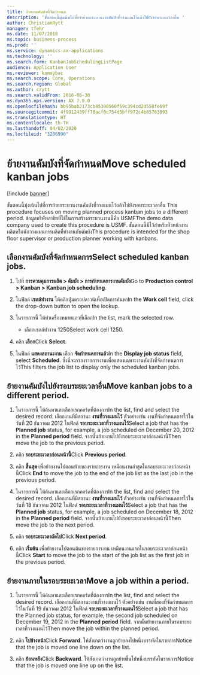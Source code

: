 ```yaml
---
title: ย้ายงานคัมบังที่จัดกำหนด
description: 'ขั้นตอนนี้มุ่งเน้นไปที่การย้ายกระบวนงานคัมบังที่วางแผนไว้แล้วไปยังรอบระยะเวลาอื่น '
author: ChristianRytt
manager: tfehr
ms.date: 11/07/2018
ms.topic: business-process
ms.prod: ''
ms.service: dynamics-ax-applications
ms.technology: ''
ms.search.form: KanbanJobSchedulingListPage
audience: Application User
ms.reviewer: kamaybac
ms.search.scope: Core, Operations
ms.search.region: Global
ms.author: crytt
ms.search.validFrom: 2016-06-30
ms.dyn365.ops.version: AX 7.0.0
ms.openlocfilehash: bb95bab2173cb45300560f59c394cd2d558fe69f
ms.sourcegitcommit: 4f9912439ff78acf0c754d5bff972c4b85763093
ms.translationtype: HT
ms.contentlocale: th-TH
ms.lasthandoff: 04/02/2020
ms.locfileid: "3206990"
---
```

# <a name="move-scheduled-kanban-jobs"></a><span data-ttu-id="8d695-103">ย้ายงานคัมบังที่จัดกำหนด</span><span class="sxs-lookup"><span data-stu-id="8d695-103">Move scheduled kanban jobs</span></span>

[!include [banner](../../includes/banner.md)]

<span data-ttu-id="8d695-104">ขั้นตอนนี้มุ่งเน้นไปที่การย้ายกระบวนงานคัมบังที่วางแผนไว้แล้วไปยังรอบระยะเวลาอื่น </span><span class="sxs-lookup"><span data-stu-id="8d695-104">This procedure focuses on moving planned process kanban jobs to a different period.</span></span> <span data-ttu-id="8d695-105">ข้อมูลบริษัทสาธิตที่ใช้ในการสร้างกระบวนงานนี้คือ USMF</span><span class="sxs-lookup"><span data-stu-id="8d695-105">The demo data company used to create this procedure is USMF.</span></span> <span data-ttu-id="8d695-106">ขั้นตอนนี้มีไว้สำหรับหัวหน้างานผลิตหรือนักวางแผนการผลิตที่ทำงานกับคัมบัง</span><span class="sxs-lookup"><span data-stu-id="8d695-106">This procedure is intended for the shop floor supervisor or production planner working with kanbans.</span></span>

## <a name="select-scheduled-kanban-jobs"></a><span data-ttu-id="8d695-107">เลือกงานคัมบังที่จัดกำหนดการ</span><span class="sxs-lookup"><span data-stu-id="8d695-107">Select scheduled kanban jobs.</span></span> 

1. <span data-ttu-id="8d695-108">ไปที่ **การควบคุมการผลิต > คัมบัง > การกำหนดการงานคัมบัง**</span><span class="sxs-lookup"><span data-stu-id="8d695-108">Go to **Production control > Kanban > Kanban job scheduling**.</span></span> 

2. <span data-ttu-id="8d695-109">ในฟิลด์ **เซลล์ทำงาน** ให้คลิกปุ่มดรอปดาวน์เพื่อเปิดการค้นหา</span><span class="sxs-lookup"><span data-stu-id="8d695-109">In the **Work cell** field, click the drop-down button to open the lookup.</span></span> 

3. <span data-ttu-id="8d695-110">ในรายการนี้ ให้ทำเครื่องหมายแถวที่เลือก</span><span class="sxs-lookup"><span data-stu-id="8d695-110">In the list, mark the selected row.</span></span> 
   - <span data-ttu-id="8d695-111">เลือกเซลล์ทำงาน 1250</span><span class="sxs-lookup"><span data-stu-id="8d695-111">Select work cell 1250.</span></span> 
4. <span data-ttu-id="8d695-112">คลิก **เลือก**</span><span class="sxs-lookup"><span data-stu-id="8d695-112">Click **Select**.</span></span> 

5. <span data-ttu-id="8d695-113">ในฟิลด์ **แสดงสถานะงาน** เลือก **จัดกำหนดการแล้ว**</span><span class="sxs-lookup"><span data-stu-id="8d695-113">In the **Display job status** field, select **Scheduled**.</span></span> <span data-ttu-id="8d695-114">ซึ่งนี่จะกรองรายการงานเพื่อแสดงเฉพาะงานคัมบังที่จัดกำหนดการไว้</span><span class="sxs-lookup"><span data-stu-id="8d695-114">This filters the job list to display only the scheduled kanban jobs.</span></span> 

## <a name="move-kanban-jobs-to-a-different-period"></a><span data-ttu-id="8d695-115">ย้ายงานคัมบังไปยังรอบระยะเวลาอื่น</span><span class="sxs-lookup"><span data-stu-id="8d695-115">Move kanban jobs to a different period.</span></span> 

1. <span data-ttu-id="8d695-116">ในรายการนี้ ให้ค้นหาและเลือกเรกคอร์ดที่ต้องการ</span><span class="sxs-lookup"><span data-stu-id="8d695-116">In the list, find and select the desired record.</span></span> <span data-ttu-id="8d695-117">เลือกงานที่มีสถานะ **งานที่วางแผนไว้** ตัวอย่างเช่น งานที่จัดกำหนดการไว้ในวันที่ 20 ธันวาคม 2012 ในฟิลด์ **รอบระยะเวลาที่วางแผนไว้**</span><span class="sxs-lookup"><span data-stu-id="8d695-117">Select a job that has the **Planned job** status, for example, a job scheduled on December 20, 2012 in the **Planned period** field.</span></span> <span data-ttu-id="8d695-118">จากนั้นย้ายงานไปยังรอบระยะเวลาก่อนหน้านี้</span><span class="sxs-lookup"><span data-stu-id="8d695-118">Then move the job to the previous period.</span></span> 

2. <span data-ttu-id="8d695-119">คลิก **รอบระยะเวลาก่อนหน้านี้**</span><span class="sxs-lookup"><span data-stu-id="8d695-119">Click **Previous period**.</span></span> 

3. <span data-ttu-id="8d695-120">คลิก **สิ้นสุด** เพื่อย้ายงานไปตอนท้ายของรายการงาน เหมือนงานล่าสุดในรอบระยะเวลาก่อนหน้านี้</span><span class="sxs-lookup"><span data-stu-id="8d695-120">Click **End** to move the job to the end of the job list as the last job in the previous period.</span></span> 

4. <span data-ttu-id="8d695-121">ในรายการนี้ ให้ค้นหาและเลือกเรกคอร์ดที่ต้องการ</span><span class="sxs-lookup"><span data-stu-id="8d695-121">In the list, find and select the desired record.</span></span> <span data-ttu-id="8d695-122">เลือกงานที่มีสถานะ **งานที่วางแผนไว้** ตัวอย่างเช่น งานที่จัดกำหนดการไว้ในวันที่ 18 ธันวาคม 2012 ในฟิลด์ **รอบระยะเวลาที่วางแผนไว้**</span><span class="sxs-lookup"><span data-stu-id="8d695-122">Select a job that has the **Planned job** status, for example, a job scheduled on December 18, 2012 in the **Planned period** field.</span></span> <span data-ttu-id="8d695-123">จากนั้นย้ายงานไปยังรอบระยะเวลาก่อนหน้านี้</span><span class="sxs-lookup"><span data-stu-id="8d695-123">Then move the job to the next period.</span></span> 

5. <span data-ttu-id="8d695-124">คลิก **รอบระยะเวลาถัดไป**</span><span class="sxs-lookup"><span data-stu-id="8d695-124">Click **Next period**.</span></span> 

6. <span data-ttu-id="8d695-125">คลิก **เริ่มต้น** เพื่อย้ายงานไปตอนต้นของรายการงาน เหมือนงานแรกในรอบระยะเวลาก่อนหน้านี้</span><span class="sxs-lookup"><span data-stu-id="8d695-125">Click **Start** to move the job to the start of the job list as the first job in the previous period.</span></span> 

## <a name="move-a-job-within-a-period"></a><span data-ttu-id="8d695-126">ย้ายงานภายในรอบระยะเวลา</span><span class="sxs-lookup"><span data-stu-id="8d695-126">Move a job within a period.</span></span> 

1. <span data-ttu-id="8d695-127">ในรายการนี้ ให้ค้นหาและเลือกเรกคอร์ดที่ต้องการ</span><span class="sxs-lookup"><span data-stu-id="8d695-127">In the list, find and select the desired record.</span></span> <span data-ttu-id="8d695-128">เลือกงานที่มีสถานะงานที่วางแผนไว้ ตัวอย่างเช่น งานที่สองที่จัดกำหนดการไว้ในวันที่ 19 ธันวาคม 2012 ในฟิลด์ **รอบระยะเวลาที่วางแผนไว้**</span><span class="sxs-lookup"><span data-stu-id="8d695-128">Select a job that has the Planned job status, for example, the second job scheduled on December 19, 2012 in the **Planned period** field.</span></span> <span data-ttu-id="8d695-129">จากนั้นย้ายงานภายในรอบระยะเวลาที่วางแผนไว้</span><span class="sxs-lookup"><span data-stu-id="8d695-129">Then move the job within the planned period.</span></span> 

2. <span data-ttu-id="8d695-130">คลิก **ไปข้างหน้า**</span><span class="sxs-lookup"><span data-stu-id="8d695-130">Click **Forward**.</span></span> <span data-ttu-id="8d695-131">ให้สังเกตว่างานถูกย้ายลงไปหนึ่งบรรทัดในรายการ</span><span class="sxs-lookup"><span data-stu-id="8d695-131">Notice that the job is moved one line down on the list.</span></span> 

3. <span data-ttu-id="8d695-132">คลิก **ย้อนหลัง**</span><span class="sxs-lookup"><span data-stu-id="8d695-132">Click **Backward**.</span></span> <span data-ttu-id="8d695-133">ให้สังเกตว่างานถูกย้ายขึ้นไปหนึ่งบรรทัดในรายการ</span><span class="sxs-lookup"><span data-stu-id="8d695-133">Notice that the job is moved one line up on the list.</span></span>
